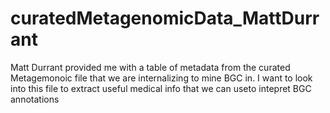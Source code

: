 # curatedMetagenomicData_MattDurrant
Matt Durrant provided me with a table of metadata from the curated Metagemonoic file that we are internalizing to mine BGC in. I want to look into this file to extract useful medical info that we can useto intepret BGC annotations 
